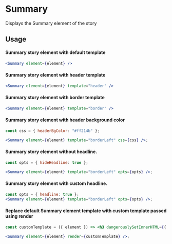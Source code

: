 # Summary

Displays the Summary element of the story

## Usage

#### Summary story element with default template

```jsx
<Summary element={element} />
```

#### Summary story element with header template

```jsx
<Summary element={element} template="header" />
```

#### Summary story element with border template

```jsx
<Summary element={element} template="border" />
```

#### Summary story element with header background color

```jsx
const css = { headerBgColor: "#ff214b" };

<Summary element={element} template="borderLeft" css={css} />;
```

#### Summary story element without headline.

```jsx
const opts = { hideHeadline: true };

<Summary element={element} template="borderLeft" opts={opts} />;
```

#### Summary story element with custom headline.

```jsx
const opts = { headline: true };
<Summary element={element} template="borderLeft" opts={opts} />;
```

#### Replace default Summary element template with custom template passed using render

```jsx
const customTemplate = ({ element }) => <h3 dangerouslySetInnerHTML={{ __html: element.text }} />;

<Summary element={element} render={customTemplate} />;
```

<!-- PROPS -->

